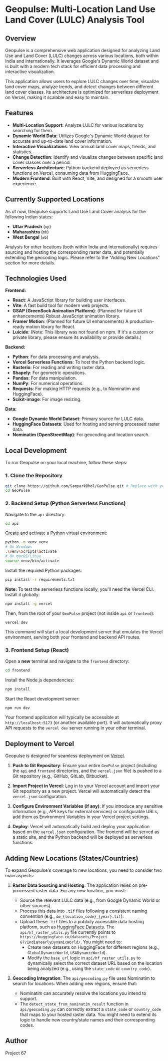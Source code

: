 # Geopulse: Multi-Location Land Use Land Cover (LULC) Analysis Tool

## Overview

Geopulse is a comprehensive web application designed for analyzing Land Use and Land Cover (LULC) changes across various locations, both within India and internationally. It leverages Google's Dynamic World dataset and is built with a modern tech stack for efficient data processing and interactive visualization.

This application allows users to explore LULC changes over time, visualize land cover maps, analyze trends, and detect changes between different land cover classes. Its architecture is optimized for serverless deployment on Vercel, making it scalable and easy to maintain.

## Features

-   **Multi-Location Support**: Analyze LULC for various locations by searching for them.
-   **Dynamic World Data**: Utilizes Google's Dynamic World dataset for accurate and up-to-date land cover information.
-   **Interactive Visualizations**: View annual land cover maps, trends, and statistics.
-   **Change Detection**: Identify and visualize changes between specific land cover classes over a period.
-   **Serverless Architecture**: Python backend deployed as serverless functions on Vercel, consuming data from HuggingFace.
-   **Modern Frontend**: Built with React, Vite, and designed for a smooth user experience.

## Currently Supported Locations

As of now, Geopulse supports Land Use Land Cover analysis for the following Indian states:

*   **Uttar Pradesh** (`up`)
*   **Maharashtra** (`mh`)
*   **West Bengal** (`wb`)

Analysis for other locations (both within India and internationally) requires sourcing and hosting the corresponding raster data, and potentially extending the geocoding logic. Please refer to the "Adding New Locations" section for more details.

## Technologies Used

**Frontend:**

*   **React**: A JavaScript library for building user interfaces.
*   **Vite**: A fast build tool for modern web projects.
*   **GSAP (GreenSock Animation Platform)**: (Planned for future UI enhancements) Robust JavaScript animation library.
*   **Framer Motion**: (Planned for future UI enhancements) A production-ready motion library for React.
*   **Luicide**: (Note: This library was not found on npm. If it's a custom or private library, please ensure its availability or provide details.)

**Backend:**

*   **Python**: For data processing and analysis.
*   **Vercel Serverless Functions**: To host the Python backend logic.
*   **Rasterio**: For reading and writing raster data.
*   **Shapely**: For geometric operations.
*   **Pandas**: For data manipulation.
*   **NumPy**: For numerical operations.
*   **Requests**: For making HTTP requests (e.g., to Nominatim and HuggingFace).
*   **Scikit-image**: For image resizing.

**Data:**

*   **Google Dynamic World Dataset**: Primary source for LULC data.
*   **HuggingFace Datasets**: Used for hosting and serving processed raster data.
*   **Nominatim (OpenStreetMap)**: For geocoding and location search.

## Local Development

To run Geopulse on your local machine, follow these steps:

### 1. Clone the Repository

```bash
git clone https://github.com/SamparkBhol/GeoPulse.git # Replace with your actual repo URL
cd GeoPulse
```

### 2. Backend Setup (Python Serverless Functions)

Navigate to the `api` directory:

```bash
cd api
```

Create and activate a Python virtual environment:

```bash
python -m venv venv
# On Windows
.\venv\Scripts\activate
# On macOS/Linux
source venv/bin/activate
```

Install the required Python packages:

```bash
pip install -r requirements.txt
```

**Note:** To test the serverless functions locally, you'll need the Vercel CLI. Install it globally:

```bash
npm install -g vercel
```

Then, from the root of your `GeoPulse` project (not inside `api` or `frontend`):

```bash
vercel dev
```

This command will start a local development server that emulates the Vercel environment, serving both your frontend and backend API routes.

### 3. Frontend Setup (React)

Open a **new** terminal and navigate to the `frontend` directory:

```bash
cd frontend
```

Install the Node.js dependencies:

```bash
npm install
```

Start the React development server:

```bash
npm run dev
```

Your frontend application will typically be accessible at `http://localhost:5173` (or another available port). It will automatically proxy API requests to the `vercel dev` server running in your other terminal.

## Deployment to Vercel

Geopulse is designed for seamless deployment on [Vercel](https://vercel.com/).

1.  **Push to Git Repository**: Ensure your entire `GeoPulse` project (including the `api` and `frontend` directories, and the `vercel.json` file) is pushed to a Git repository (e.g., GitHub, GitLab, Bitbucket).

2.  **Import Project in Vercel**: Log in to your Vercel account and import your Git repository as a new project. Vercel will automatically detect the `vercel.json` configuration.

3.  **Configure Environment Variables (if any)**: If you introduce any sensitive information (e.g., API keys for external services) or configurable URLs, add them as Environment Variables in your Vercel project settings.

4.  **Deploy**: Vercel will automatically build and deploy your application based on the `vercel.json` configuration. The frontend will be served as a static site, and the Python backend will be deployed as serverless functions.

## Adding New Locations (States/Countries)

To expand Geopulse's coverage to new locations, you need to consider two main aspects:

1.  **Raster Data Sourcing and Hosting**: The application relies on pre-processed raster data. For any new location, you must:
    *   Source the relevant LULC data (e.g., from Google Dynamic World or other sources).
    *   Process this data into `.tif` files following a consistent naming convention (e.g., `dw_{location_code}_{year}.tif`).
    *   Upload these `.tif` files to a publicly accessible data hosting platform, such as [HuggingFace Datasets](https://huggingface.co/datasets). The `api/hf_raster_utils.py` file currently points to `https://huggingface.co/datasets/Project 67/IndiaYearlyDynamicWorld/`. You might need to:
        *   Create new datasets on HuggingFace for different regions (e.g., `GlobalDynamicWorld`, `USADynamicWorld`).
        *   Modify the `base_url` logic in `api/hf_raster_utils.py` to dynamically select the correct dataset URL based on the location being analyzed (e.g., using the `state_code` or `country_code`).

2.  **Geocoding Integration**: The `api/geocoding.py` file uses Nominatim to search for locations. When adding new regions, ensure that:
    *   Nominatim can accurately resolve the locations you intend to support.
    *   The `detect_state_from_nominatim_result` function in `api/geocoding.py` can correctly extract a `state_code` or `country_code` that maps to your hosted raster data. You might need to extend its logic to handle new country/state names and their corresponding codes.

## Author

Project 67
